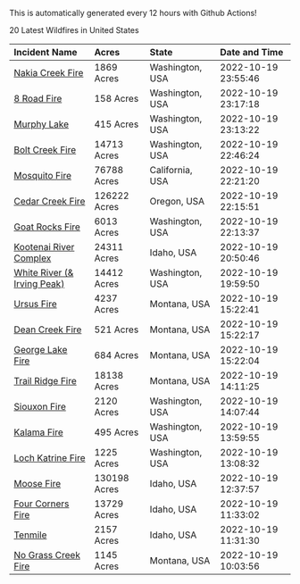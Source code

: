 This is automatically generated every 12 hours with Github Actions!

20 Latest Wildfires in United States

 | Incident Name | Acres | State | Date and Time |
|:---|:---|:---|:---|
| [Nakia Creek Fire](https://inciweb.nwcg.gov/incident/8443/) | 1869 Acres | Washington, USA | 2022-10-19 23:55:46 |
| [8 Road Fire](https://inciweb.nwcg.gov/incident/8448/) | 158 Acres | Washington, USA | 2022-10-19 23:17:18 |
| [Murphy Lake](https://inciweb.nwcg.gov/incident/8445/) | 415 Acres | Washington, USA | 2022-10-19 23:13:22 |
| [Bolt Creek Fire](https://inciweb.nwcg.gov/incident/8417/) | 14713 Acres | Washington, USA | 2022-10-19 22:46:24 |
| [Mosquito Fire](https://inciweb.nwcg.gov/incident/8398/) | 76788 Acres | California, USA | 2022-10-19 22:21:20 |
| [Cedar Creek Fire](https://inciweb.nwcg.gov/incident/8307/) | 126222 Acres | Oregon, USA | 2022-10-19 22:15:51 |
| [Goat Rocks Fire](https://inciweb.nwcg.gov/incident/8415/) | 6013 Acres | Washington, USA | 2022-10-19 22:13:37 |
| [Kootenai River Complex ](https://inciweb.nwcg.gov/incident/8378/) | 24311 Acres | Idaho, USA | 2022-10-19 20:50:46 |
| [White River (& Irving Peak)](https://inciweb.nwcg.gov/incident/8329/) | 14412 Acres | Washington, USA | 2022-10-19 19:59:50 |
| [Ursus Fire](https://inciweb.nwcg.gov/incident/8367/) | 4237 Acres | Montana, USA | 2022-10-19 15:22:41 |
| [Dean Creek Fire](https://inciweb.nwcg.gov/incident/8330/) | 521 Acres | Montana, USA | 2022-10-19 15:22:17 |
| [George Lake Fire](https://inciweb.nwcg.gov/incident/8399/) | 684 Acres | Montana, USA | 2022-10-19 15:22:04 |
| [Trail Ridge Fire](https://inciweb.nwcg.gov/incident/8365/) | 18138 Acres | Montana, USA | 2022-10-19 14:11:25 |
| [Siouxon Fire](https://inciweb.nwcg.gov/incident/8436/) | 2120 Acres | Washington, USA | 2022-10-19 14:07:44 |
| [Kalama Fire](https://inciweb.nwcg.gov/incident/8420/) | 495 Acres | Washington, USA | 2022-10-19 13:59:55 |
| [Loch Katrine Fire](https://inciweb.nwcg.gov/incident/8447/) | 1225 Acres | Washington, USA | 2022-10-19 13:08:32 |
| [Moose Fire](https://inciweb.nwcg.gov/incident/8249/) | 130198 Acres | Idaho, USA | 2022-10-19 12:37:57 |
| [Four Corners Fire](https://inciweb.nwcg.gov/incident/8331/) | 13729 Acres | Idaho, USA | 2022-10-19 11:33:02 |
| [Tenmile ](https://inciweb.nwcg.gov/incident/8401/) | 2157 Acres | Idaho, USA | 2022-10-19 11:31:30 |
| [No Grass Creek Fire](https://inciweb.nwcg.gov/incident/8421/) | 1145 Acres | Montana, USA | 2022-10-19 10:03:56 |
